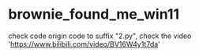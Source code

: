 # brownie_found_me_win11
check code origin code to suffix "2.py",
check the video 'https://www.bilibili.com/video/BV16W4y1t7da'